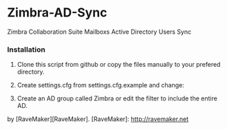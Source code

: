 Zimbra-AD-Sync
==============

Zimbra Collaboration Suite Mailboxs Active Directory Users Sync

### Installation

1. Clone this script from github or copy the files manually to your prefered directory.

2. Create settings.cfg from settings.cfg.example and change:

3. Create an AD group called Zimbra or edit the filter to include the entire AD.

by [RaveMaker][RaveMaker].
[RaveMaker]: http://ravemaker.net
